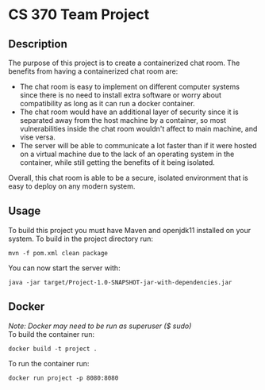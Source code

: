 # CS 370 Team Project
## Description
  The purpose of this project is to create a containerized chat room. The benefits from having a containerized chat room are: 
  <ul>
      <li> The chat room is easy to implement on different computer systems since there is no need to install extra software or worry about compatibility as long as it can run a docker container.</li>
      <li> The chat room would have an additional layer of security since it is separated away from the host machine by a container, so most vulnerabilities inside the chat room wouldn't affect to main machine, and vise versa. </li>
      <li> The server will be able to communicate a lot faster than if it were hosted on a virtual machine due to the lack of an operating system in the container, while still getting the benefits of it being isolated.</li>
  </ul>
  Overall, this chat room is able to be a secure, isolated environment that is easy to deploy on any modern system.

## Usage
To build this project you must have Maven and openjdk11 installed on your system. 
To build in the project directory run:

    mvn -f pom.xml clean package
You can now start the server with:

    java -jar target/Project-1.0-SNAPSHOT-jar-with-dependencies.jar

## Docker
<i>Note: Docker may need to be run as superuser ($ sudo)</i><br>
To build the container run:
    
    docker build -t project .
To run the container run:

    docker run project -p 8080:8080

